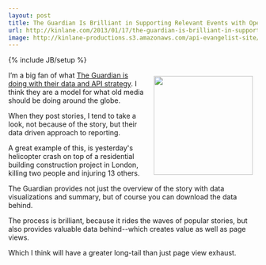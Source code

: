 ```yaml
---
layout: post
title: The Guardian Is Brilliant in Supporting Relevant Events with Open Data
url: http://kinlane.com/2013/01/17/the-guardian-is-brilliant-in-supporting-relevant-events-with-open-data/
image: http://kinlane-productions.s3.amazonaws.com/api-evangelist-site/blog/Guardian-Helicopter-Data-2.png
---
```

{% include JB/setup %}
<p><a href="http://www.guardian.co.uk/news/datablog/2013/jan/16/helicopters-fly-over-london-data" target="_blank"><img style="padding: 10px;" src="https://s3.amazonaws.com/kinlane-productions/api-evangelist/guardian/Guardian-Helicopter-Data-2.png" alt="" width="200" align="right" /></a></p>
<p>I&rsquo;m a big fan of what <a href="http://www.guardian.co.uk/data">The Guardian is doing with their data and API strategy</a>.  I think they are a model for what old media should be doing around the globe.</p>
<p>When they post stories, I tend to take a look, not because of the story, but their data driven approach to reporting. &nbsp;</p>
<p>A great example of this, is yesterday's helicopter crash on top of a residential building construction project in London, killing two people and injuring 13 others.</p>
<p>The Guardian provides not just the overview of the story with data visualizations and summary, but of course you can download the data behind.</p>
<p>The process is brilliant, because it rides the waves of popular stories, but also provides valuable data behind--which creates value as well as page views.</p>
<p>Which I think will have a greater long-tail than just page view exhaust.</p>